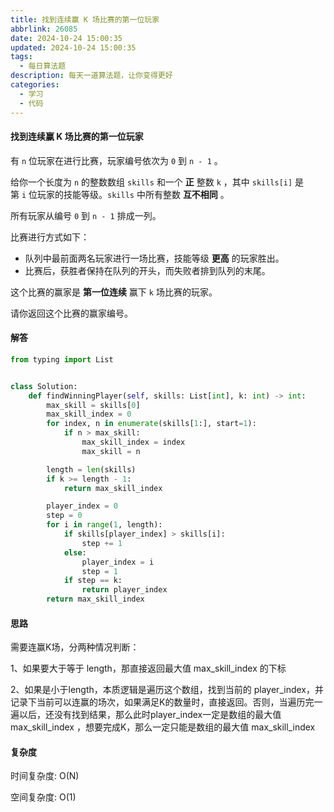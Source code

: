 ```yaml
---
title: 找到连续赢 K 场比赛的第一位玩家
abbrlink: 26085
date: 2024-10-24 15:00:35
updated: 2024-10-24 15:00:35
tags: 
  - 每日算法题
description: 每天一道算法题，让你变得更好
categories: 
  - 学习 
  - 代码
---
```


#### 找到连续赢 K 场比赛的第一位玩家

有 `n` 位玩家在进行比赛，玩家编号依次为 `0` 到 `n - 1` 。

给你一个长度为 `n` 的整数数组 `skills` 和一个 **正** 整数 `k` ，其中 `skills[i]` 是第 `i` 位玩家的技能等级。`skills` 中所有整数 **互不相同** 。

所有玩家从编号 `0` 到 `n - 1` 排成一列。

比赛进行方式如下：

- 队列中最前面两名玩家进行一场比赛，技能等级 **更高** 的玩家胜出。
- 比赛后，获胜者保持在队列的开头，而失败者排到队列的末尾。

这个比赛的赢家是 **第一位连续** 赢下 `k` 场比赛的玩家。

请你返回这个比赛的赢家编号。

#### 解答

```python
from typing import List


class Solution:
    def findWinningPlayer(self, skills: List[int], k: int) -> int:
        max_skill = skills[0]
        max_skill_index = 0
        for index, n in enumerate(skills[1:], start=1):
            if n > max_skill:
                max_skill_index = index
                max_skill = n

        length = len(skills)
        if k >= length - 1:
            return max_skill_index

        player_index = 0
        step = 0
        for i in range(1, length):
            if skills[player_index] > skills[i]:
                step += 1
            else:
                player_index = i
                step = 1
            if step == k:
                return player_index
        return max_skill_index
```

#### 思路

需要连赢K场，分两种情况判断：

1、如果要大于等于 length，那直接返回最大值 max_skill_index 的下标

2、如果是小于length，本质逻辑是遍历这个数组，找到当前的 player_index，并记录下当前可以连赢的场次，如果满足K的数量时，直接返回。否则，当遍历完一遍以后，还没有找到结果，那么此时player_index一定是数组的最大值 max_skill_index ，想要完成K，那么一定只能是数组的最大值 max_skill_index

#### 复杂度

时间复杂度: O(N)

空间复杂度: O(1)

